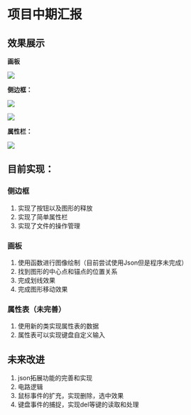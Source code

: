 # 项目中期汇报

## 效果展示

**画板**

![](https://github.com/hock1024always/EDA-Program/blob/Prigram/picture/drowingpannel.png)

**侧边框：**

![](https://github.com/hock1024always/EDA-Program/blob/Prigram/picture/sidebar1.png)

![](https://github.com/hock1024always/EDA-Program/blob/Prigram/picture/sidebar2.png)

**属性栏：**

![](https://github.com/hock1024always/EDA-Program/blob/Prigram/picture/state.png)

## 目前实现：

### 侧边框

1. 实现了按钮以及图形的释放
2. 实现了简单属性栏
3. 实现了文件的操作管理

### 画板

1. 使用函数进行图像绘制（目前尝试使用Json但是程序未完成）
2. 找到图形的中心点和锚点的位置关系
3. 完成划线效果
4. 完成图形移动效果

### 属性表（未完善）

1. 使用新的类实现属性表的数据
2. 属性表可以实现键盘自定义输入

## 未来改进

1. json拓展功能的完善和实现
2. 电路逻辑
3. 鼠标事件的扩充，实现删除，选中效果
4. 键盘事件的捕捉，实现del等键的读取和处理
